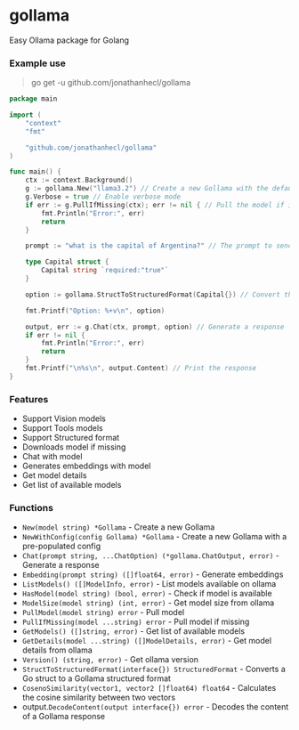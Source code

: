 # gollama
Easy Ollama package for Golang

### Example use

> go get -u github.com/jonathanhecl/gollama


```go
package main

import (
	"context"
	"fmt"

	"github.com/jonathanhecl/gollama"
)

func main() {
	ctx := context.Background()
	g := gollama.New("llama3.2") // Create a new Gollama with the default model
	g.Verbose = true // Enable verbose mode
	if err := g.PullIfMissing(ctx); err != nil { // Pull the model if it is not available
		fmt.Println("Error:", err)
		return
	}

	prompt := "what is the capital of Argentina?" // The prompt to send to the model

	type Capital struct {
		Capital string `required:"true"`
	}

	option := gollama.StructToStructuredFormat(Capital{}) // Convert the struct to a structured format

	fmt.Printf("Option: %+v\n", option)

	output, err := g.Chat(ctx, prompt, option) // Generate a response
	if err != nil {
		fmt.Println("Error:", err)
		return
	}
	fmt.Printf("\n%s\n", output.Content) // Print the response
}
```

### Features

- Support Vision models
- Support Tools models
- Support Structured format
- Downloads model if missing
- Chat with model
- Generates embeddings with model
- Get model details
- Get list of available models

### Functions

- `New(model string) *Gollama` - Create a new Gollama
- `NewWithConfig(config Gollama) *Gollama` - Create a new Gollama with a pre-populated config
- `Chat(prompt string, ...ChatOption) (*gollama.ChatOutput, error)` - Generate a response
- `Embedding(prompt string) ([]float64, error)` - Generate embeddings
- `ListModels() ([]ModelInfo, error)` - List models available on ollama
- `HasModel(model string) (bool, error)` - Check if model is available
- `ModelSize(model string) (int, error)` - Get model size from ollama
- `PullModel(model string) error` - Pull model
- `PullIfMissing(model ...string) error` - Pull model if missing
- `GetModels() ([]string, error)` - Get list of available models
- `GetDetails(model ...string) ([]ModelDetails, error)` - Get model details from ollama
- `Version() (string, error)` - Get ollama version
- `StructToStructuredFormat(interface{}) StructuredFormat` - Converts a Go struct to a Gollama structured format
- `CosenoSimilarity(vector1, vector2 []float64) float64` - Calculates the cosine similarity between two vectors
- output.`DecodeContent(output interface{}) error` - Decodes the content of a Gollama response

